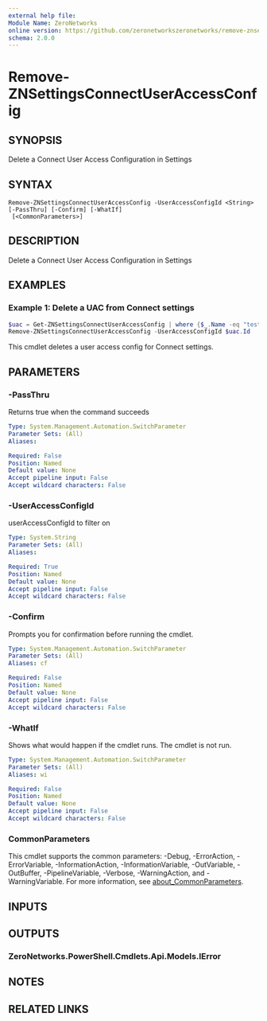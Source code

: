 ```yaml
---
external help file:
Module Name: ZeroNetworks
online version: https://github.com/zeronetworkszeronetworks/remove-znsettingsconnectuseraccessconfig
schema: 2.0.0
---
```


# Remove-ZNSettingsConnectUserAccessConfig

## SYNOPSIS
Delete a Connect User Access Configuration in Settings

## SYNTAX

```
Remove-ZNSettingsConnectUserAccessConfig -UserAccessConfigId <String> [-PassThru] [-Confirm] [-WhatIf]
 [<CommonParameters>]
```

## DESCRIPTION
Delete a Connect User Access Configuration in Settings

## EXAMPLES

### Example 1: Delete a UAC from Connect settings
```powershell
$uac = Get-ZNSettingsConnectUserAccessConfig | where {$_.Name -eq "testapi"}
Remove-ZNSettingsConnectUserAccessConfig -UserAccessConfigId $uac.Id
```

This cmdlet deletes a user access config for Connect settings.

## PARAMETERS

### -PassThru
Returns true when the command succeeds

```yaml
Type: System.Management.Automation.SwitchParameter
Parameter Sets: (All)
Aliases:

Required: False
Position: Named
Default value: None
Accept pipeline input: False
Accept wildcard characters: False
```

### -UserAccessConfigId
userAccessConfigId to filter on

```yaml
Type: System.String
Parameter Sets: (All)
Aliases:

Required: True
Position: Named
Default value: None
Accept pipeline input: False
Accept wildcard characters: False
```

### -Confirm
Prompts you for confirmation before running the cmdlet.

```yaml
Type: System.Management.Automation.SwitchParameter
Parameter Sets: (All)
Aliases: cf

Required: False
Position: Named
Default value: None
Accept pipeline input: False
Accept wildcard characters: False
```

### -WhatIf
Shows what would happen if the cmdlet runs.
The cmdlet is not run.

```yaml
Type: System.Management.Automation.SwitchParameter
Parameter Sets: (All)
Aliases: wi

Required: False
Position: Named
Default value: None
Accept pipeline input: False
Accept wildcard characters: False
```

### CommonParameters
This cmdlet supports the common parameters: -Debug, -ErrorAction, -ErrorVariable, -InformationAction, -InformationVariable, -OutVariable, -OutBuffer, -PipelineVariable, -Verbose, -WarningAction, and -WarningVariable. For more information, see [about_CommonParameters](http://go.microsoft.com/fwlink/?LinkID=113216).

## INPUTS

## OUTPUTS

### ZeroNetworks.PowerShell.Cmdlets.Api.Models.IError

## NOTES

## RELATED LINKS

